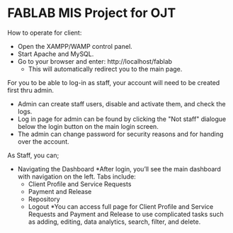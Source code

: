 # FABLAB MIS Project for OJT
 
How to operate for client:
- Open the XAMPP/WAMP control panel.
- Start Apache and MySQL.
- Go to your browser and enter: 
          http://localhost/fablab
  * This will automatically redirect you to the main page.

For you to be able to log-in as staff, your account will need to be created first thru admin.
- Admin can create staff users, disable and activate them, and check the logs.
- Log in page for admin can be found by clicking the "Not staff" dialogue below the login button on the main login screen.
- The admin can change password for security reasons and for handing over the account.

As Staff, you can;
- Navigating the Dashboard
   *After login, you’ll see the main dashboard with navigation on the left.
     Tabs include:
     - Client Profile and Service Requests
     - Payment and Release
     - Repository
     - Logout
*You can access full page for Client Profile and Service Requests and Payment and Release to use complicated tasks such as adding, editing, data analytics, search, filter, and delete.

       
